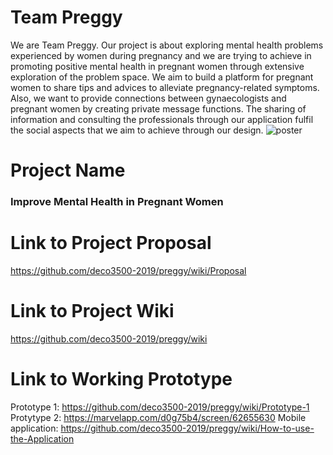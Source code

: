 # Team Preggy
We are Team Preggy. Our project is about exploring mental health problems experienced by women during pregnancy and we are trying to achieve in promoting positive mental health in pregnant women through extensive exploration of the problem space. We aim to build a platform for pregnant women to share tips and advices to alleviate pregnancy-related symptoms. Also, we want to provide connections between gynaecologists and pregnant women by creating private message functions. The sharing of information and consulting the professionals through our application fulfil the social aspects that we aim to achieve through our design.
![poster](https://imgur.com/kCechnR.png)
# Project Name
 ### Improve Mental Health in Pregnant Women
 
# Link to Project Proposal
https://github.com/deco3500-2019/preggy/wiki/Proposal
# Link to Project Wiki
https://github.com/deco3500-2019/preggy/wiki
# Link to Working Prototype
Prototype 1: https://github.com/deco3500-2019/preggy/wiki/Prototype-1
Protytype 2: https://marvelapp.com/d0g75b4/screen/62655630
Mobile application: https://github.com/deco3500-2019/preggy/wiki/How-to-use-the-Application
